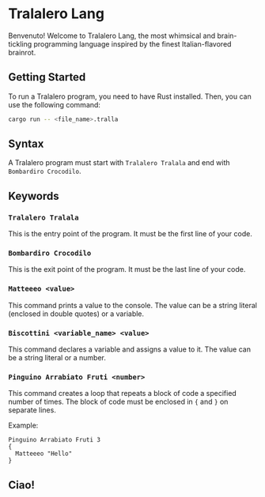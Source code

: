 # Tralalero Lang

Benvenuto! Welcome to Tralalero Lang, the most whimsical and brain-tickling programming language inspired by the finest Italian-flavored brainrot.

## Getting Started

To run a Tralalero program, you need to have Rust installed. Then, you can use the following command:

```bash
cargo run -- <file_name>.tralla
```

## Syntax

A Tralalero program must start with `Tralalero Tralala` and end with `Bombardiro Crocodilo`.

## Keywords

### `Tralalero Tralala`

This is the entry point of the program. It must be the first line of your code.

### `Bombardiro Crocodilo`

This is the exit point of the program. It must be the last line of your code.

### `Matteeeo <value>`

This command prints a value to the console. The value can be a string literal (enclosed in double quotes) or a variable.

### `Biscottini <variable_name> <value>`

This command declares a variable and assigns a value to it. The value can be a string literal or a number.

### `Pinguino Arrabiato Fruti <number>`

This command creates a loop that repeats a block of code a specified number of times. The block of code must be enclosed in `{` and `}` on separate lines.

Example:
```tralalero
Pinguino Arrabiato Fruti 3
{
  Matteeeo "Hello"
}
```

## Ciao!
